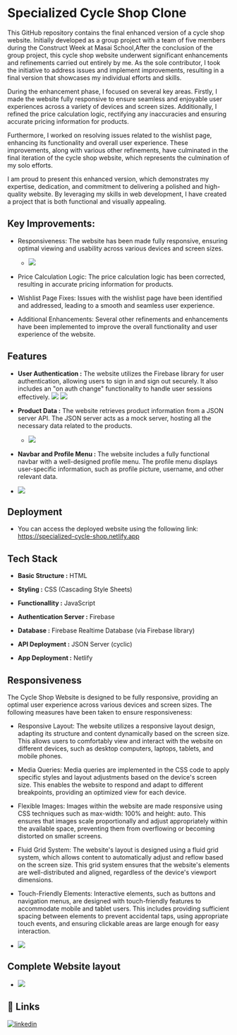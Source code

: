 
# Specialized Cycle Shop Clone 

This GitHub repository contains the final enhanced version of a cycle shop website. Initially developed as a group project with a team of five members during the Construct Week at Masai School,After the conclusion of the group project, this cycle shop website underwent significant enhancements and refinements carried out entirely by me. As the sole contributor, I took the initiative to address issues and implement improvements, resulting in a final version that showcases my individual efforts and skills.

During the enhancement phase, I focused on several key areas. Firstly, I made the website fully responsive to ensure seamless and enjoyable user experiences across a variety of devices and screen sizes. Additionally, I refined the price calculation logic, rectifying any inaccuracies and ensuring accurate pricing information for products.

Furthermore, I worked on resolving issues related to the wishlist page, enhancing its functionality and overall user experience. These improvements, along with various other refinements, have culminated in the final iteration of the cycle shop website, which represents the culmination of my solo efforts.

I am proud to present this enhanced version, which demonstrates my expertise, dedication, and commitment to delivering a polished and high-quality website. By leveraging my skills in web development, I have created a project that is both functional and visually appealing.

## Key Improvements:

  - Responsiveness: The website has been made fully responsive, ensuring optimal viewing and usability across various devices and screen sizes.
    - ![](/Images/Screenshots/Responsive%20HomePage%20Screenshot.png)
    
  - Price Calculation Logic: The price calculation logic has been corrected, resulting in accurate pricing information for products.
    
  - Wishlist Page Fixes: Issues with the wishlist page have been identified and addressed, leading to a smooth and seamless user experience.
    
  - Additional Enhancements: Several other refinements and enhancements have been implemented to improve the overall functionality and user experience of the website.


## Features

- **User Authentication :** The website utilizes the Firebase library for user authentication, allowing users to sign in and sign out securely. It also includes an "on auth change" functionality to handle user sessions effectively. 
![](/Images/Screenshots/SignInPage%20Screenshot.png.png)
![](/Images/Screenshots/SignupPage%20Screenshot.png.png)

 
- **Product Data :** The website retrieves product information from a JSON server API. The JSON server acts as a mock server, hosting all the necessary data related to the products.
  
  - ![](/Images/Screenshots/OffRoad%20page%20Screenshot.png)

- **Navbar and Profile Menu :** The website includes a fully functional navbar with a well-designed profile menu. The profile menu displays user-specific information, such as profile picture, username, and other relevant data.

- ![](/Images/Screenshots/Profile%20Menu%20Screenshot.png)





## Deployment

- You can access the deployed website using the following link: https://specialized-cycle-shop.netlify.app







## Tech Stack

- **Basic Structure :** HTML

- **Styling :** CSS (Cascading Style Sheets)

- **Functionallity :** JavaScript

- **Authentication Server :** Firebase 

- **Database :** Firebase Realtime Database (via Firebase library)

- **API Deployment :** JSON Server (cyclic)

- **App Deployment :** Netlify





## Responsiveness

The Cycle Shop Website is designed to be fully responsive, providing an optimal user experience across various devices and screen sizes. The following measures have been taken to ensure responsiveness:

- Responsive Layout: The website utilizes a responsive layout design, adapting its structure and content dynamically based on the screen size. This allows users to comfortably view and interact with the website on different devices, such as desktop computers, laptops, tablets, and mobile phones.

- Media Queries: Media queries are implemented in the CSS code to apply specific styles and layout adjustments based on the device's screen size. This enables the website to respond and adapt to different breakpoints, providing an optimized view for each device.
   
- Flexible Images: Images within the website are made responsive using CSS techniques such as max-width: 100% and height: auto. This ensures that images scale proportionally and adjust appropriately within the available space, preventing them from overflowing or becoming distorted on smaller screens.

- Fluid Grid System: The website's layout is designed using a fluid grid system, which allows content to automatically adjust and reflow based on the screen size. This grid system ensures that the website's elements are well-distributed and aligned, regardless of the device's viewport dimensions.

- Touch-Friendly Elements: Interactive elements, such as buttons and navigation menus, are designed with touch-friendly features to accommodate mobile and tablet users. This includes providing sufficient spacing between elements to prevent accidental taps, using appropriate touch events, and ensuring clickable areas are large enough for easy interaction.


 - ![](/Images/Screenshots/Responsive%20HomePage%20Screenshot.png)
 

 ## Complete Website layout
 - ![](/Images/Screenshots/Homepage%20Screenshot.png)
 



## 🔗 Links
[![linkedin](https://img.shields.io/badge/linkedin-0A66C2?style=for-the-badge&logo=linkedin&logoColor=white)](https://www.linkedin.com/in/yagpath-mishra-3a678618b)



